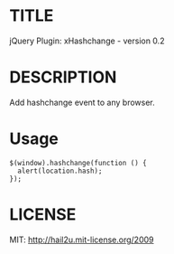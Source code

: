 TITLE
=====

jQuery Plugin: xHashchange - version 0.2

DESCRIPTION
===========

Add hashchange event to any browser.

Usage
=====

    $(window).hashchange(function () {
      alert(location.hash);
    });

LICENSE
=======

MIT: http://hail2u.mit-license.org/2009
